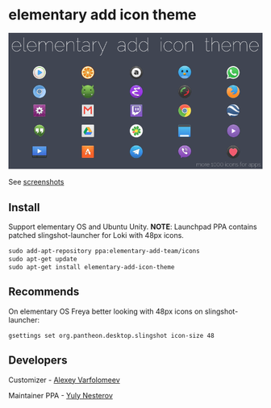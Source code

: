 # elementary add icon theme

![Screenshot icons](preview-icons.png)

See [screenshots](https://github.com/varlesh/elementary-add/tree/master/screens)

## Install
Support elementary OS and Ubuntu Unity.
**NOTE**: Launchpad PPA contains patched slingshot-launcher for Loki with 48px icons.
```
sudo add-apt-repository ppa:elementary-add-team/icons
sudo apt-get update
sudo apt-get install elementary-add-icon-theme
```
## Recommends
On elementary OS Freya better looking with 48px icons on slingshot-launcher:
```
gsettings set org.pantheon.desktop.slingshot icon-size 48﻿
```
## Developers
Customizer - [Alexey Varfolomeev](https://github.com/varlesh)

Maintainer PPA - [Yuly Nesterov](https://github.com/inpr1se)
